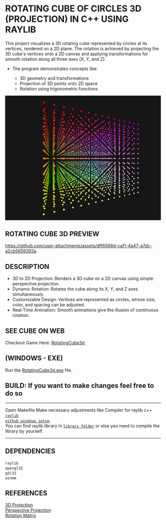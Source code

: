 # ROTATING CUBE OF CIRCLES 3D (PROJECTION) IN C++ USING RAYLIB

This project visualizes a 3D rotating cube represented by circles at its vertices, rendered on a 2D plane. The rotation is achieved by projecting the 3D cube's vertices onto a 2D canvas and applying transformations for smooth rotation along all three axes (X, Y, and Z).

- The program demonstrates concepts like:

    - 3D geometry and transformations
    - Projection of 3D points onto 2D space
    - Rotation using trigonometric functions
 
 ![thumbnail](./RotatingCube3d.PNG)

## ROTATING CUBE 3D PREVIEW

https://github.com/user-attachments/assets/dff6568d-caf1-4a47-a7dc-a2cb5659393a


## DESCRIPTION
- 3D to 2D Projection: Renders a 3D cube on a 2D canvas using simple perspective projection.
- Dynamic Rotation: Rotates the cube along its X, Y, and Z axes simultaneously.
- Customizable Design: Vertices are represented as circles, whose size, color, and spacing can be adjusted.
- Real-Time Animation: Smooth animations give the illusion of continuous rotation.


## SEE CUBE ON WEB
Checkout Game Here: [RotatingCube3d](https://abhikumar45444.github.io/ROTATING-CUBE-3D/).

## (WINDOWS - EXE)
 Run the [RotatingCube3d.exe](./build) file.

## BUILD: If you want to make changes feel free to do so
***
Open Makefile
Make necessary adjustments like Compiler for raylib c++ <code>[raylib github windows setup](https://github.com/raysan5/raylib/wiki/Working-on-Windows)</code>.</br>
You can find raylib library in <code>[library folder](./lib)</code> or else you need to compile the library by yourself.
***

## DEPENDENCIES
```console
raylib
opengl32 
gdi32 
winmm
```

## REFERENCES
[3D Projection](https://en.wikipedia.org/wiki/3D_projection) </br>
[Perspective Projection](https://www.geeksforgeeks.org/perspective-projection-and-its-types/) </br>
[Rotation Matrix](https://en.wikipedia.org/wiki/Rotation_matrix) </br>
